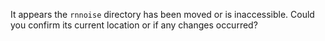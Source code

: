 It appears the `rnnoise` directory has been moved or is inaccessible. Could you confirm its current location or if any changes occurred?
